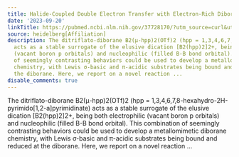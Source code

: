 ```yaml
---
title: Halide-Coupled Double Electron Transfer with Electron-Rich Diboranes
date: '2023-09-20'
linkTitle: https://pubmed.ncbi.nlm.nih.gov/37728170/?utm_source=curl&utm_medium=rss&utm_campaign=pubmed-2&utm_content=1FakS-2QOkCT8HsMOQP1bCRQ4YzyumYOmxmF0moLsQ3dFB1E9V&fc=20220326224207&ff=20230920181035&v=2.17.9.post6+86293ac
source: heidelberg[Affiliation]
description: The ditriflato-diborane B2(μ-hpp)2(OTf)2 (hpp = 1,3,4,6,7,8-hexahydro-2H-pyrimido[1,2-a]pyrimidinate)
  acts as a stable surrogate of the elusive dication [B2(hpp)2]2+, being both electrophilic
  (vacant boron p orbitals) and nucleophilic (filled B-B bond orbital). This combination
  of seemingly contrasting behaviors could be used to develop a metallomimetic diborane
  chemistry, with Lewis σ-basic and π-acidic substrates being bound and reduced at
  the diborane. Here, we report on a novel reaction ...
disable_comments: true
---
```

The ditriflato-diborane B2(μ-hpp)2(OTf)2 (hpp = 1,3,4,6,7,8-hexahydro-2H-pyrimido[1,2-a]pyrimidinate) acts as a stable surrogate of the elusive dication [B2(hpp)2]2+, being both electrophilic (vacant boron p orbitals) and nucleophilic (filled B-B bond orbital). This combination of seemingly contrasting behaviors could be used to develop a metallomimetic diborane chemistry, with Lewis σ-basic and π-acidic substrates being bound and reduced at the diborane. Here, we report on a novel reaction ...